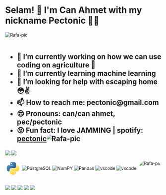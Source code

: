 ### <h1>Selam! 👋 I'm Can Ahmet with my nickname Pectonic 🤨📿</h1>



  <img style="vertical-align:middle" alt="Rafa-pic" height="400" style="border-radius:400px;" src="https://media1.tenor.com/images/5ead080120708c878fdeaac246c003cd/tenor.gif">

<div style="display: inline_block"><br><h3 style="font-size:160%;">
  <ul>
    <li>🦾 I’m currently working on how we can use coding on agriculture 🌱</li>
    <li>🤖 I’m currently learning machine learning</li>
    <li>🤔 I’m looking for help with escaping home 😳✌</li>
    <li>📫 How to reach me: pectonic@gmail.com</li>
    <li>😎 Pronouns: can/can ahmet, pec/pectonic</li>
    <li>😝 Fun fact: I love JAMMING | spotify: <a href="https://open.spotify.com/user/pectonic">pectonic</a><img  alt="Rafa-pic" height="30" style="border-radius:50px;" src="https://c.tenor.com/DAEL_z5-HV4AAAAS/xqc-xqc-jam.gif">       </li>
    
  </ul></h3>
  
</div>

<a href="https://github.com/anuraghazra/github-readme-stats">
  <img align="center" src="https://github-readme-stats.vercel.app/api/pin/?username=pectonic&repo=github-readme-stats" />
</a>
<a href="https://github.com/anuraghazra/convoychat">
  <img align="center" src="https://github-readme-stats.vercel.app/api/pin/?username=pectonic&repo=convoychat" />
</a>
  
<div style="display: inline_block"><br>
  <img align="center" alt="Python" height="50"  src="https://raw.githubusercontent.com/devicons/devicon/master/icons/python/python-original.svg">
  <img align="center" alt="PostgreSQL" height="50"  src="https://cdn.jsdelivr.net/gh/devicons/devicon/icons/postgresql/postgresql-original.svg" />
  <img align="center" alt="NumPY" height="50" src="https://cdn.jsdelivr.net/gh/devicons/devicon/icons/numpy/numpy-original.svg" />
  <img align="center" alt="Pandas" height="50" src="https://cdn.jsdelivr.net/gh/devicons/devicon/icons/pandas/pandas-original.svg" />
  <img align="center" alt="vscode" height="50" src="https://cdn.jsdelivr.net/gh/devicons/devicon/icons/vscode/vscode-original.svg" />
  <img align="center" alt="vscode" height="50" src="https://symbols.getvecta.com/stencil_97/43_tensorflow-icon.07309df606.svg" />
 
  <img align="center" alt="" height="50" src="" />

  <img align="right" alt="Rafa-pic" height="50" style="border-radius:50px;" src="https://media.discordapp.net/attachments/125619281638457345/909560938871525397/sofeer.gif">
</div>
  
   ##
 
<div> 
  <a href="https://instagram.com/pectonic" target="_blank"><img src="https://img.shields.io/badge/-Instagram-%23E4405F?style=for-the-badge&logo=instagram&logoColor=white" target="_blank"></a>
  <a href="https://www.youtube.com/channel/UCPUybO9CfRXIeMbg_o1gL1A" target="_blank"><img src="https://img.shields.io/badge/YouTube-FF0000?style=for-the-badge&logo=youtube&logoColor=white" target="_blank"></a>
 	<a href="https://www.twitch.tv/pectonic" target="_blank"><img src="https://img.shields.io/badge/Twitch-9146FF?style=for-the-badge&logo=twitch&logoColor=white" target="_blank"></a>
  <a href = "mailto:pectonic@gmail.com"><img src="https://img.shields.io/badge/-Gmail-%23333?style=for-the-badge&logo=gmail&logoColor=white" target="_blank"></a>
  <a href="https://www.linkedin.com/in/canahmetaydin/" target="_blank"><img src="https://img.shields.io/badge/-LinkedIn-%230077B5?style=for-the-badge&logo=linkedin&logoColor=white" target="_blank"></a> 
 
</div>
